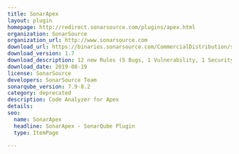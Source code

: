 ```yaml
---
title: SonarApex
layout: plugin
homepage: http://redirect.sonarsource.com/plugins/apex.html
organization: SonarSource
organization_url: http://www.sonarsource.com
download_url: https://binaries.sonarsource.com/CommercialDistribution/sonar-apex-plugin/sonar-apex-plugin-1.7.0.883.jar
download_version: 1.7
download_description: 12 new Rules (5 Bugs, 1 Vulnerability, 1 Security Hotspot, 5 Code Smells) and a few improvements and bug fixes
download_date: 2019-08-19
license: SonarSource
developers: SonarSource Team
sonarqube_version: 7.9-8.2
category: deprecated
description: Code Analyzer for Apex
details: 
seo: 
  name: SonarApex
  headline: SonarApex - SonarQube Plugin
  type: ItemPage

---
```

